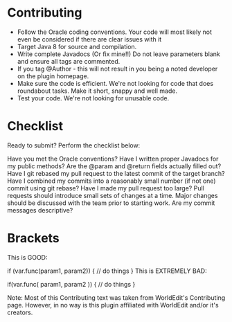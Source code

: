 # Contributing
- Follow the Oracle coding conventions. Your code will most likely not even be considered if there are clear issues with it
- Target Java 8 for source and compilation.
- Write complete Javadocs (Or fix mine!!) Do not leave parameters blank and ensure all tags are commented.
- If you tag @Author - this will not result in you being a noted developer on the plugin homepage.
- Make sure the code is efficient. We're not looking for code that does roundabout tasks. Make it short, snappy and well made.
- Test your code. We're not looking for unusable code.

# Checklist

Ready to submit? Perform the checklist below:

Have you met the Oracle conventions?
Have I written proper Javadocs for my public methods? Are the @param and @return fields actually filled out?
Have I git rebased my pull request to the latest commit of the target branch?
Have I combined my commits into a reasonably small number (if not one) commit using git rebase?
Have I made my pull request too large? Pull requests should introduce small sets of changes at a time. Major changes should be discussed with the team prior to starting work.
Are my commit messages descriptive?

# Brackets

This is GOOD:

if (var.func(param1, param2)) {
    // do things
}
This is EXTREMELY BAD:

if(var.func( param1, param2 ))
{
    // do things
}

Note: Most of this Contributing text was taken from WorldEdit's Contributing page. However, in no way is this plugin affiliated with WorldEdit and/or it's creators.
